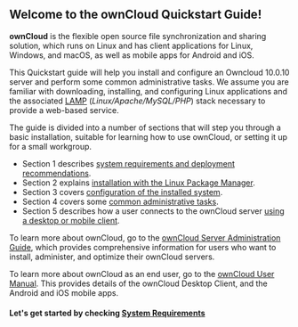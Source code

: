 ## Welcome to the ownCloud Quickstart Guide! 

**ownCloud** is the flexible open source file synchronization and sharing solution, which runs on Linux and has client applications for Linux, Windows, and macOS, as well as mobile apps for Android and iOS. 

This Quickstart guide will help you install and configure an Owncloud 10.0.10 server and perform some common administrative tasks. We assume you are familiar with downloading, installing, and configuring Linux applications and the associated [LAMP](https://en.wikipedia.org/wiki/LAMP_(software_bundle)) (*Linux/Apache/MySQL/PHP*) stack necessary to provide a web-based service.

The guide is divided into a number of sections that will step you through a basic installation, suitable for learning how to use ownCloud, or setting it up for a small workgroup.  

- Section 1 describes [system requirements and deployment recommendations](owncloud_qs_s1.html).
- Section 2 explains [installation with the Linux Package Manager](owncloud_qs_s2.html).
- Section 3 covers [configuration of the installed system](owncloud_qs_s3.html).
- Section 4 covers some [common administrative tasks](owncloud_qs_s4.html).
- Section 5 describes how a user connects to the ownCloud server [using a desktop or mobile client](owncloud_qs_s5.html). 

To learn more about ownCloud, go to the [ownCloud Server Administration Guide](https://doc.owncloud.org/server/administration_manual/index.html), which provides comprehensive information for users who want to install, administer, and optimize their ownCloud servers.

To learn more about ownCloud as an end user, go to the [ownCloud User Manual](https://doc.owncloud.org/server/10.0/user_manual/). This provides details of the ownCloud Desktop Client, and the Android and iOS mobile apps.

#### Let's get started by checking [System Requirements](owncloud_qs_s1.html)
